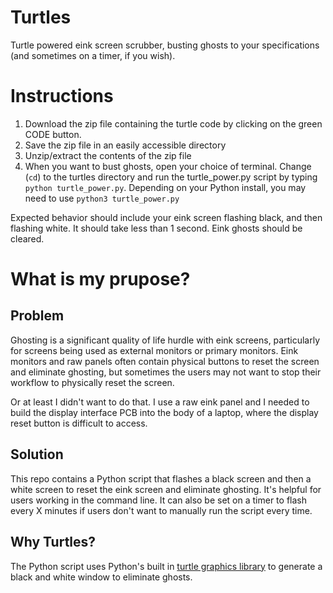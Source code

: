 # Turtles

Turtle powered eink screen scrubber, busting ghosts to your specifications (and sometimes on a timer, if you wish).

# Instructions

1. Download the zip file containing the turtle code by clicking on the green CODE button.
2. Save the zip file in an easily accessible directory
3. Unzip/extract the contents of the zip file
4. When you want to bust ghosts, open your choice of terminal. Change (`cd`) to the turtles directory and run the turtle_power.py script by typing `python turtle_power.py`. Depending on your Python install, you may need to use `python3 turtle_power.py`

Expected behavior should include your eink screen flashing black, and then flashing white. It should take less than 1 second. Eink ghosts should be cleared.

# What is my prupose?

## Problem
Ghosting is a significant quality of life hurdle with eink screens, particularly for screens being used as external monitors or primary monitors. Eink monitors and raw panels often contain physical buttons to reset the screen and eliminate ghosting, but sometimes the users may not want to stop their workflow to physically reset the screen. 

Or at least I didn't want to do that. I use a raw eink panel and I needed to build the display interface PCB into the body of a laptop, where the display reset button is difficult to access. 

## Solution
This repo contains a Python script that flashes a black screen and then a white screen to reset the eink screen and eliminate ghosting. It's helpful for users working in the command line. It can also be set on a timer to flash every X minutes if users don't want to manually run the script every time.

## Why Turtles? 
The Python script uses Python's built in [turtle graphics library](https://docs.python.org/3/library/turtle.html) to generate a black and white window to eliminate ghosts.
